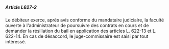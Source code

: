 ##### Article L627-2

Le débiteur exerce, après avis conforme du mandataire judiciaire, la faculté ouverte à l'administrateur de poursuivre des contrats en cours et de demander la résiliation du bail en application des articles L. 622-13 et L. 622-14. En cas de désaccord, le juge-commissaire est saisi par tout intéressé.

